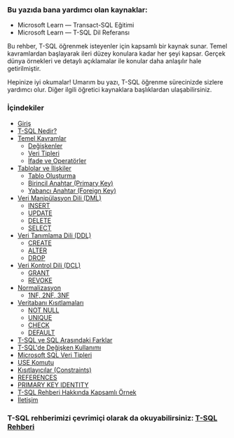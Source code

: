 ### Bu yazıda bana yardımcı olan kaynaklar:

- Microsoft Learn — Transact-SQL Eğitimi
- Microsoft Learn — T-SQL Dil Referansı

Bu rehber, T-SQL öğrenmek isteyenler için kapsamlı bir kaynak sunar. Temel kavramlardan başlayarak ileri düzey konulara kadar her şeyi kapsar. Gerçek dünya örnekleri ve detaylı açıklamalar ile konular daha anlaşılır hale getirilmiştir.

Hepinize iyi okumalar! Umarım bu yazı, T-SQL öğrenme sürecinizde sizlere yardımcı olur. Diğer ilgili öğretici kaynaklara başlıklardan ulaşabilirsiniz.

### İçindekiler

- [Giriş](#giriş)
- [T-SQL Nedir?](#t-sql-nedir)
- [Temel Kavramlar](#temel-kavramlar)
  - [Değişkenler](#değişkenler)
  - [Veri Tipleri](#veri-tipleri)
  - [İfade ve Operatörler](#ifade-ve-operatorler)
- [Tablolar ve İlişkiler](#tablolar-ve-iliskiler)
  - [Tablo Oluşturma](#tablo-olusturma)
  - [Birincil Anahtar (Primary Key)](#birincil-anahtar-primary-key)
  - [Yabancı Anahtar (Foreign Key)](#yabanci-anahtar-foreign-key)
- [Veri Manipülasyon Dili (DML)](#veri-manipulasyon-dili-dml)
  - [INSERT](#insert)
  - [UPDATE](#update)
  - [DELETE](#delete)
  - [SELECT](#select)
- [Veri Tanımlama Dili (DDL)](#veri-tanimlama-dili-ddl)
  - [CREATE](#create)
  - [ALTER](#alter)
  - [DROP](#drop)
- [Veri Kontrol Dili (DCL)](#veri-kontrol-dili-dcl)
  - [GRANT](#grant)
  - [REVOKE](#revoke)
- [Normalizasyon](#normalizasyon)
  - [1NF, 2NF, 3NF](#1nf-2nf-3nf)
- [Veritabanı Kısıtlamaları](#veritabani-kisitlamalari)
  - [NOT NULL](#not-null)
  - [UNIQUE](#unique)
  - [CHECK](#check)
  - [DEFAULT](#default)
- [T-SQL ve SQL Arasındaki Farklar](#t-sql-ve-sql-arasindaki-farklar)
- [T-SQL'de Değişken Kullanımı](#t-sqlde-degisken-kullanimi)
- [Microsoft SQL Veri Tipleri](#microsoft-sql-veri-tipleri)
- [USE Komutu](#use-komutu)
- [Kısıtlayıcılar (Constraints)](#kisitlayicilar-constraints)
- [REFERENCES](#references)
- [PRIMARY KEY IDENTITY](#primary-key-identity)
- [T-SQL Rehberi Hakkında Kapsamlı Örnek](#t-sql-rehberi-hakkinda-kapsamli-ornek)
- [İletişim](#iletisim)

### T-SQL rehberimizi çevrimiçi olarak da okuyabilirsiniz: [T-SQL Rehberi](https://k0d1r.github.io/)


